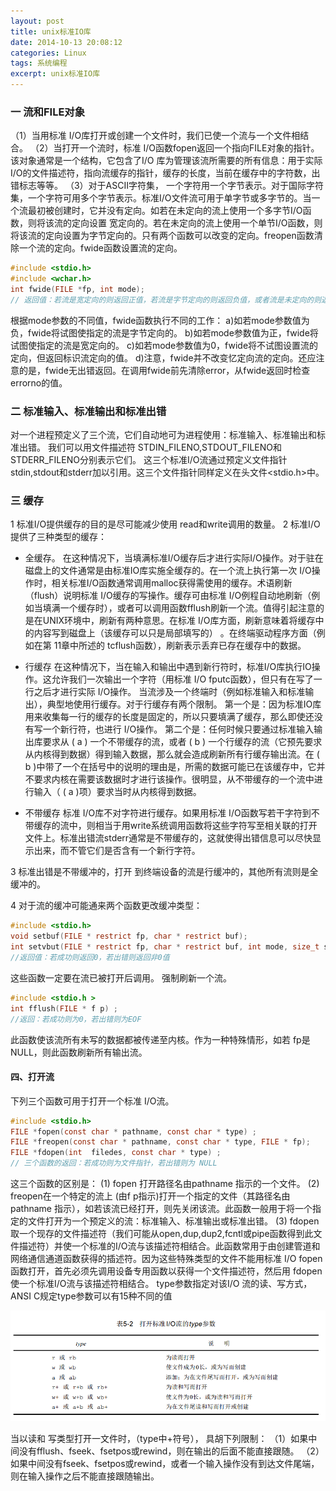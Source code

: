 ```yaml
---
layout: post
title: unix标准IO库
date: 2014-10-13 20:08:12
categories: Linux
tags: 系统编程
excerpt: unix标准IO库
---
```


### 一 流和FILE对象
（1）当用标准 I/O库打开或创建一个文件时，我们已使一个流与一个文件相结合。
（2）当打开一个流时，标准 I/O函数fopen返回一个指向FILE对象的指针。该对象通常是一个结构，它包含了I/O 库为管理该流所需要的所有信息：用于实际 I/O的文件描述符，指向流缓存的指针，缓存的长度，当前在缓存中的字符数，出错标志等等。
（3）对于ASCII字符集， 一个字符用一个字节表示。对于国际字符集，一个字符可用多个字节表示。标准I/O文件流可用于单字节或多字节的。当一个流最初被创建时，它并没有定向。如若在未定向的流上使用一个多字节I/O函数，则将该流的定向设置 宽定向的。若在未定向的流上使用一个单节I/O函数，则将该流的定向设置为字节定向的。只有两个函数可以改变的定向。freopen函数清除一个流的定向。fwide函数设置流的定向。

```c
#include <stdio.h>
#include <wchar.h>
int fwide(FILE *fp, int mode);
// 返回值：若流是宽定向的则返回正值，若流是字节定向的则返回负值，或者流是未定向的则返回0
```

根据mode参数的不同值，fwide函数执行不同的工作：
a)如若mode参数值为负，fwide将试图使指定的流是字节定向的。
b)如若mode参数值为正，fwide将试图使指定的流是宽定向的。
c)如若mode参数值为0，fwide将不试图设置流的定向，但返回标识流定向的值。
d)注意，fwide并不改变忆定向流的定向。还应注意的是，fwide无出错返回。在调用fwide前先清除error，从fwide返回时检查errorno的值。

### 二 标准输入、标准输出和标准出错

对一个进程预定义了三个流，它们自动地可为进程使用：标准输入、标准输出和标准出错。
我们可以用文件描述符 STDIN_FILENO,STDOUT_FILENO和STDERR_FILENO分别表示它们。
这三个标准I/O流通过预定义文件指针 stdin,stdout和stderr加以引用。这三个文件指针同样定义在头文件<stdio.h>中。

### 三 缓存

1 标准I/O提供缓存的目的是尽可能减少使用 read和write调用的数量。
2 标准I/O提供了三种类型的缓存：

* 全缓存。
在这种情况下，当填满标准I/O缓存后才进行实际I/O操作。对于驻在磁盘上的文件通常是由标准IO库实施全缓存的。在一个流上执行第一次 I/O操作时，相关标准I/O函数通常调用malloc获得需使用的缓存。术语刷新（flush）说明标准 I/O缓存的写操作。缓存可由标准 I/O例程自动地刷新（例如当填满一个缓存时），或者可以调用函数fflush刷新一个流。值得引起注意的是在UNIX环境中，刷新有两种意思。在标准 I/O库方面，刷新意味着将缓存中的内容写到磁盘上（该缓存可以只是局部填写的） 。在终端驱动程序方面（例如在第 11章中所述的 tcflush函数），刷新表示丢弃已存在缓存中的数据。

* 行缓存
在这种情况下，当在输入和输出中遇到新行符时，标准I/O库执行IO操作。这允许我们一次输出一个字符（用标准 I/O fputc函数），但只有在写了一行之后才进行实际 I/O操作。
当流涉及一个终端时（例如标准输入和标准输出），典型地使用行缓存。对于行缓存有两个限制。
第一个是：因为标准IO库用来收集每一行的缓存的长度是固定的，所以只要填满了缓存，那么即使还没有写一个新行符，也进行 I/O操作。
第二个是：任何时候只要通过标准输入输出库要求从 ( a ) 一个不带缓存的流，或者 ( b ) 一个行缓存的流（它预先要求从内核得到数据）得到输入数据，那么就会造成刷新所有行缓存输出流。在 ( b )中带了一个在括号中的说明的理由是，所需的数据可能已在该缓存中，它并不要求内核在需要该数据时才进行该操作。很明显，从不带缓存的一个流中进行输入（ ( a )项）要求当时从内核得到数据。
 
* 不带缓存
标准 I/O库不对字符进行缓存。如果用标准 I/O函数写若干字符到不带缓存的流中，则相当于用write系统调用函数将这些字符写至相关联的打开文件上。标准出错流stderr通常是不带缓存的，这就使得出错信息可以尽快显示出来，而不管它们是否含有一个新行字符。

3 标准出错是不带缓冲的，打开 到终端设备的流是行缓冲的，其他所有流则是全缓冲的。

4 对于流的缓冲可能通来两个函数更改缓冲类型：

```c
#include <stdio.h>
void setbuf(FILE * restrict fp, char * restrict buf);
int setvbut(FILE * restrict fp, char * restrict buf, int mode, size_t size);
//返回值：若成功则返回0，若出错则返回非0值
```

这些函数一定要在流已被打开后调用。
强制刷新一个流。

```c
#include <stdio.h >
int fflush(FILE * f p) ;
//返回：若成功则为0，若出错则为EOF
```

此函数使该流所有未写的数据都被传递至内核。作为一种特殊情形，如若 fp是NULL，则此函数刷新所有输出流。

#### 四、打开流

下列三个函数可用于打开一个标准 I/O流。

```c
#include <stdio.h>
FILE *fopen(const char * pathname, const char * type) ;
FILE *freopen(const char * pathname, const char * type, FILE * fp);
FILE *fdopen(int  filedes, const char * type) ;
// 三个函数的返回：若成功则为文件指针，若出错则为 NULL
```

这三个函数的区别是：
(1) fopen 打开路径名由pathname 指示的一个文件。
(2) freopen在一个特定的流上 (由f p指示)打开一个指定的文件（其路径名由pathname  指示），如若该流已经打开，则先关闭该流。此函数一般用于将一个指定的文件打开为一个预定义的流：标准输入、标准输出或标准出错。
(3) fdopen 取一个现存的文件描述符（我们可能从open,dup,dup2,fcntl或pipe函数得到此文件描述符）并使一个标准的I/O流与该描述符相结合。此函数常用于由创建管道和网络通信通道函数获得的插述符。因为这些特殊类型的文件不能用标准 I/O fopen 函数打开，首先必须先调用设备专用函数以获得一个文件描述符，然后用 fdopen使一个标准I/O流与该描述符相结合。
type参数指定对该I/O 流的读、写方式，ANSI C规定type参数可以有15种不同的值

![](/assets/linux/linux-io-stream-1.png) 

当以读和 写类型打开一文件时，（type中+符号）， 具胡下列限制：
（1）如果中间没有fflush、fseek、fsetpos或rewind，则在输出的后面不能直接跟随。
（2）如果中间没有fseek、fsetpos或rewind，或者一个输入操作没有到达文件尾端，则在输入操作之后不能直接跟随输出。

